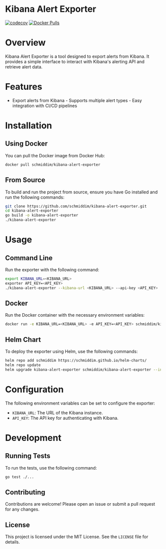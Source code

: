 # Kibana Alert Exporter

[![codecov](https://codecov.io/gh/schmiddim/kibana-alert-exporter/graph/badge.svg?token=yzZKPtqT4e)](https://codecov.io/gh/schmiddim/kibana-alert-exporter)
[![Docker Pulls](https://img.shields.io/docker/pulls/schmiddim/kibana-alert-exporter.svg)](https://hub.docker.com/r/schmiddim/kibana-alert-exporter/)

# Overview

Kibana Alert Exporter is a tool designed to export alerts from Kibana. It provides a simple interface to interact with
Kibana's alerting API and retrieve alert data.

# Features

- Export alerts from Kibana - Supports multiple alert types - Easy integration with CI/CD pipelines

# Installation

## Using Docker

You can pull the Docker image from Docker Hub: 
```sh 
docker pull schmiddim/kibana-alert-exporter 
```

## From Source
To build and run the project from source, ensure you have Go installed and run the following commands:

```sh 
git clone https://github.com/schmiddim/kibana-alert-exporter.git 
cd kibana-alert-exporter 
go build -o kibana-alert-exporter 
./kibana-alert-exporter 

```  
# Usage
## Command Line
Run the exporter with the following command:
```sh 
export KIBANA_URL=<KIBANA_URL>
exporter API_KEY=<API_KEY>
./kibana-alert-exporter --kibana-url <KIBANA_URL> --api-key <API_KEY> 
```  
## Docker
Run the Docker container with the necessary environment variables:
```sh 
docker run -e KIBANA_URL=<KIBANA_URL> -e API_KEY=<API_KEY> schmiddim/kibana-alert-exporter 
```  
## Helm Chart
To deploy the exporter using Helm, use the following commands:
```sh
helm repo add schmiddim https://schmiddim.github.io/helm-charts/
helm repo update
helm upgrade kibana-alert-exporter schmiddim/kibana-alert-exporter --install
```

# Configuration
The following environment variables can be set to configure the exporter:  
- `KIBANA_URL`: The URL of the Kibana instance.
- `API_KEY`: The API key for authenticating with Kibana.  
# Development
## Running Tests
To run the tests, use the following command: 
```sh 
go test ./... 
```  
## Contributing
Contributions are welcome! Please open an issue or submit a pull request for any changes.  
## License
This project is licensed under the MIT License. See the `LICENSE` file for details.